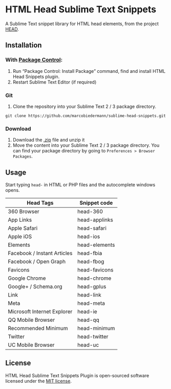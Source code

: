 # HTML Head Sublime Text Snippets

A Sublime Text snippet library for HTML head elements, from the project [HEAD](https://github.com/joshbuchea/HEAD).

## Installation

### With [Package Control](https://packagecontrol.io/):

1. Run “Package Control: Install Package” command, find and install HTML Head Snippets plugin.
1. Restart Sublime Text Editor (if required)

### Git

1. Clone the repository into your Sublime Text 2 / 3 package directory.
```
git clone https://github.com/marcobiedermann/sublime-head-snippets.git
```

### Download

1. Download the [.zip](https://github.com/marcobiedermann/sublime-head-snippets/archive/master.zip) file and unzip it
1. Move the content into your Sublime Text 2 / 3 package directory. You can find your package directory by going to `Preferences > Browser Packages`.


## Usage

Start typing `head-` in HTML or PHP files and the autocomplete windows opens.

| Head Tags                   | Snippet code  |
|-----------------------------|---------------|
| 360 Browser                 | head-360      |
| App Links                   | head-applinks |
| Apple Safari                | head-safari   |
| Apple iOS                   | head-ios      |
| Elements                    | head-elements |
| Facebook / Instant Articles | head-fbia     |
| Facebook / Open Graph       | head-fbog     |
| Favicons                    | head-favicons |
| Google Chrome               | head-chrome   |
| Google+ / Schema.org        | head-gplus    |
| Link                        | head-link     |
| Meta                        | head-meta     |
| Microsoft Internet Explorer | head-ie       |
| QQ Mobile Browser           | head-qq       |
| Recommended Minimum         | head-minimum  |
| Twitter                     | head-twitter  |
| UC Mobile Browser           | head-uc       |

## License

HTML Head Sublime Text Snippets Plugin is open-sourced software licensed under the [MIT license](https://opensource.org/licenses/MIT).
